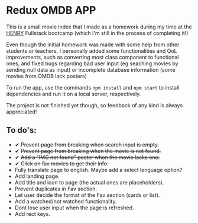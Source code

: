 
# Redux OMDB APP

This is a small movie index that I made as a homework during my time at the [HENRY](https://www.soyhenry.com/) Fullstack bootcamp (which I'm still in the process of completing it!)

Even though the initial homework was made with some help from other students or teachers, I personally added some functionalities and QoL improvements, such as converting most class component to functional ones, and fixed bugs regarding bad user input (eg seaching movies by sending null data as input) or incomplete database information (some movies from OMDB lack posters)

To run the app, use the commands ```npm install``` and ```npm start``` to install dependencies and run it on a local server, respectively.

The project is not finished yet though, so feedback of any kind is always appreciated!

## To do's: 

* ✔ ~~Prevent page from breaking when search input is empty.~~
* ✔ ~~Prevent page from breaking when the movie is not found.~~
* ✔ ~~Add a "IMG not found" poster when the movie lacks one.~~
* ✔ ~~Click on fav movies to get their info.~~
* Fully translate page to english. Maybe add a select lenguage option?
* Add landing page.
* Add title and icon to page (the actual ones are placeholders).
* Prevent duplicates in Fav section.
* Let user decide the format of the Fav section (cards or list).
* Add a watched/not watched functionality.
* Dont lose user input when the page is refreshed. 
* Add rect keys.



